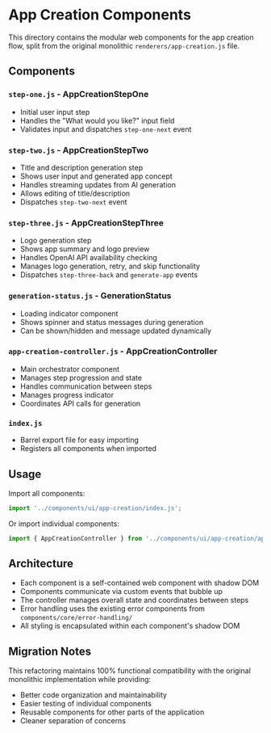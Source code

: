 # App Creation Components

This directory contains the modular web components for the app creation flow, split from the original monolithic `renderers/app-creation.js` file.

## Components

### `step-one.js` - AppCreationStepOne
- Initial user input step
- Handles the "What would you like?" input field
- Validates input and dispatches `step-one-next` event

### `step-two.js` - AppCreationStepTwo  
- Title and description generation step
- Shows user input and generated app concept
- Handles streaming updates from AI generation
- Allows editing of title/description
- Dispatches `step-two-next` event

### `step-three.js` - AppCreationStepThree
- Logo generation step
- Shows app summary and logo preview
- Handles OpenAI API availability checking
- Manages logo generation, retry, and skip functionality
- Dispatches `step-three-back` and `generate-app` events

### `generation-status.js` - GenerationStatus
- Loading indicator component
- Shows spinner and status messages during generation
- Can be shown/hidden and message updated dynamically

### `app-creation-controller.js` - AppCreationController
- Main orchestrator component
- Manages step progression and state
- Handles communication between steps
- Manages progress indicator
- Coordinates API calls for generation

### `index.js`
- Barrel export file for easy importing
- Registers all components when imported

## Usage

Import all components:
```javascript
import '../components/ui/app-creation/index.js';
```

Or import individual components:
```javascript
import { AppCreationController } from '../components/ui/app-creation/app-creation-controller.js';
```

## Architecture

- Each component is a self-contained web component with shadow DOM
- Components communicate via custom events that bubble up
- The controller manages overall state and coordinates between steps
- Error handling uses the existing error components from `components/core/error-handling/`
- All styling is encapsulated within each component's shadow DOM

## Migration Notes

This refactoring maintains 100% functional compatibility with the original monolithic implementation while providing:
- Better code organization and maintainability
- Easier testing of individual components
- Reusable components for other parts of the application
- Cleaner separation of concerns
